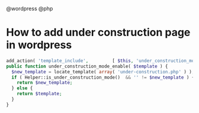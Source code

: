 @wordpress @php

# How to add under construction page in wordpress
~~~php
add_action( 'template_include',         [ $this, 'under_construction_mode_enable'], 999 );
public function under_construction_mode_enable( $template ) {
  $new_template = locate_template( array( 'under-construction.php' ) );
  if ( Helper::is_under_construction_mode()  && '' != $new_template ) {
    return $new_template;
  } else {
    return $template;
  }
}
~~~
